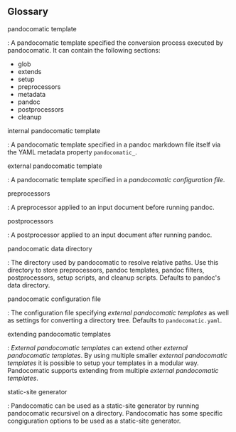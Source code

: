 ## Glossary

pandocomatic template

:   A pandocomatic template specified the conversion process executed by
pandocomatic. It can contain the following sections:

- glob
- extends
- setup
- preprocessors
- metadata
- pandoc
- postprocessors
- cleanup

internal pandocomatic template

:   A pandocomatic template specified in a pandoc markdown file itself via the
YAML metadata property `pandocomatic_`.

external pandocomatic template

:   A pandocomatic template specified in a *pandocomatic configuration file*.

preprocessors

:   A preprocessor applied to an input document before running pandoc.

postprocessors

:   A postprocessor applied to an input document after running pandoc.

pandocomatic data directory

:   The directory used by pandocomatic to resolve relative paths. Use this
directory to store preprocessors, pandoc templates, pandoc filters,
postprocessors, setup scripts, and cleanup scripts. Defaults to pandoc's data
directory.

pandocomatic configuration file

:   The configuration file specifying *external pandocomatic templates* as
well as settings for converting a directory tree. Defaults to
`pandocomatic.yaml`.

extending pandocomatic templates

:   *External pandocomatic templates* can extend other *external pandocomatic
templates*. By using multiple smaller *external pandocomatic templates* it is
possible to setup your templates in a modular way. Pandocomatic supports
extending from multiple *external pandocomatic templates*.

static-site generator

:   Pandocomatic can be used as a static-site generator by running
pandocomatic recursivel on a directory. Pandocomatic has some specific
congiguration options to be used as a static-site generator.


